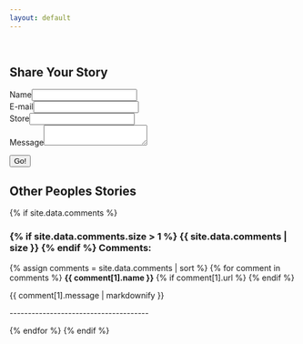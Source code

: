 ```yaml
---
layout: default
---
```



<br>
<!-- Navigation -->
<div markdown="0">
<a id="ddmenuLink" href="../menuBar.html"></a>
<div class="element">
<h2>Share Your Story</h2>

<form method="POST" action="https://savefrys.herokuapp.com/v3/entry/github/xnastasia/savefrys.com/main/comments">
  <input name="options[redirect]" type="hidden" value="https://savefrys.com/share">
  <!-- e.g. "2016-01-02-this-is-a-post"
  <!--input name="options[slug]" type="hidden" value="{{ page.slug }}" -->
  <label>Name<input name="fields[name]" type="text"></label><br/>
  <label>E-mail<input name="fields[email]" type="email"></label><br/>
  <label>Store<input name="fields[store]" type="text"></label><br/>
  <label>Message<textarea name="fields[message]"></textarea></label><br/>

  <button type="submit">Go!</button>
</form>
</div>
<div class="element">
<h2>Other Peoples Stories</h2>
<!-- Comments -->
{% if site.data.comments %}
    <h3>
    {% if site.data.comments.size > 1 %}
      {{ site.data.comments | size }}
    {% endif %}
    Comments:
    </h3>
  {% assign comments = site.data.comments | sort %}
    {% for comment in comments %}
      <label>
        <strong>{{ comment[1].name }}</strong>
        {% if comment[1].url %}
          </a>
        {% endif %}
      </label>
      <p>{{ comment[1].message | markdownify }}</p>
      <p>--------------------------------------</p>
  {% endfor %}
{% endif %}
</div>

</div>

